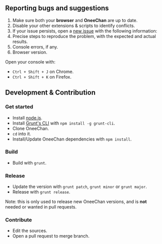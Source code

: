 
## Reporting bugs and suggestions

1. Make sure both your **browser** and **OneeChan** are up to date.
2. Disable your other extensions & scripts to identify conflicts.
3. If your issue persists, open a [new issue](https://github.com/Nebukazar/OneeChan/issues) with the following information:
  1. Precise steps to reproduce the problem, with the expected and actual results.
  2. Console errors, if any.
  3. Browser version.

Open your console with:
- `Ctrl + Shift + J` on Chrome.
- `Ctrl + Shift + K` on Firefox.

## Development & Contribution

### Get started

- Install [node.js](http://nodejs.org/).
- Install [Grunt's CLI](http://gruntjs.com/) with `npm install -g grunt-cli`.
- Clone OneeChan.
- `cd` into it.
- Install/Update OneeChan dependencies with `npm install`.

### Build

- Build with `grunt`.

### Release

- Update the version with `grunt patch`, `grunt minor` or `grunt major`.
- Release with `grunt release`.

Note: this is only used to release new OneeChan versions, and is **not** needed or wanted in pull requests.

### Contribute

- Edit the sources.
- Open a pull request to merge branch.
